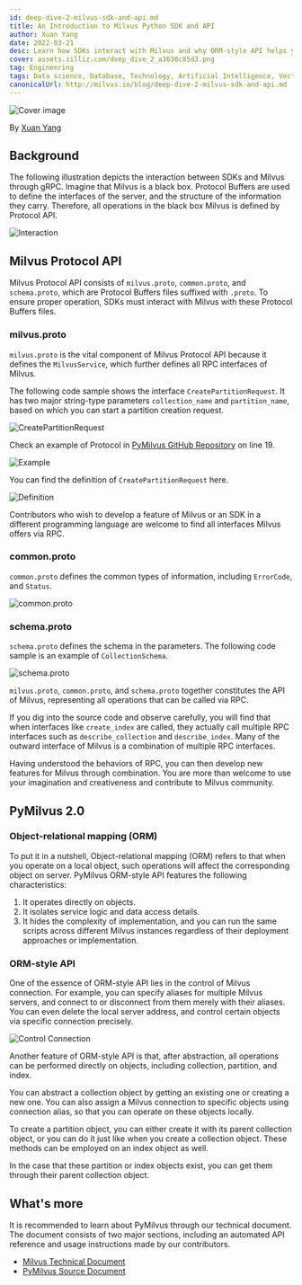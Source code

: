 ```yaml
---
id: deep-dive-2-milvus-sdk-and-api.md
title: An Introduction to Milvus Python SDK and API
author: Xuan Yang
date: 2022-03-21
desc: Learn how SDKs interact with Milvus and why ORM-style API helps you better manage Milvus.
cover: assets.zilliz.com/deep_dive_2_a3630c85d3.png
tag: Engineering
tags: Data science, Database, Technology, Artificial Intelligence, Vector Management
canonicalUrl: http://milvus.io/blog/deep-dive-2-milvus-sdk-and-api.md
---
```


![Cover image](https://assets.zilliz.com/deep_dive_2_a3630c85d3.png "An Introduction to Milvus Python SDK and API")

By [Xuan Yang](https://github.com/XuanYang-cn)

## Background

The following illustration depicts the interaction between SDKs and Milvus through gRPC. Imagine that Milvus is a black box. Protocol Buffers are used to define the interfaces of the server, and the structure of the information they carry. Therefore, all operations in the black box Milvus is defined by Protocol API.

![Interaction](https://assets.zilliz.com/SDK_10c9673111.png "The interaction between SDKs and Milvus through gRPC")

## Milvus Protocol API

Milvus Protocol API consists of `milvus.proto`, `common.proto`, and `schema.proto`, which are Protocol Buffers files suffixed with `.proto`. To ensure proper operation, SDKs must interact with Milvus with these Protocol Buffers files.

### milvus.proto

`milvus.proto` is the vital component of Milvus Protocol API because it defines the `MilvusService`, which further defines all RPC interfaces of Milvus.

The following code sample shows the interface `CreatePartitionRequest`. It has two major string-type parameters `collection_name` and `partition_name`, based on which you can start a partition creation request.

![CreatePartitionRequest](https://assets.zilliz.com/code_d5f034d58d.png "CreatePartitionRequest interface")

Check an example of Protocol in [PyMilvus GitHub Repository](https://github.com/milvus-io/pymilvus/blob/master/pymilvus/grpc_gen/proto/milvus.proto) on line 19.

![Example](https://assets.zilliz.com/create_partition_938691f07f.png "An example of Protocol")

You can find the definition of `CreatePartitionRequest` here.

![Definition](https://assets.zilliz.com/20220321_112254_4ec4f35bd3.png "The definition of CreatePartitionRequest")

Contributors who wish to develop a feature of Milvus or an SDK in a different programming language are welcome to find all interfaces Milvus offers via RPC.

### common.proto

`common.proto` defines the common types of information, including `ErrorCode`, and `Status`. 

![common.proto](https://assets.zilliz.com/20220321_112303_eaafc432a8.png "common.proto")

### schema.proto

`schema.proto` defines the schema in the parameters. The following code sample is an example of `CollectionSchema`.

![schema.proto](https://assets.zilliz.com/20220321_112313_df4ebe36e7.png "schema.proto")

`milvus.proto`, `common.proto`, and `schema.proto` together constitutes the API of Milvus, representing all operations that can be called via RPC.

If you dig into the source code and observe carefully, you will find that when interfaces like `create_index` are called, they actually call multiple RPC interfaces such as `describe_collection` and `describe_index`. Many of the outward interface of Milvus is a combination of multiple RPC interfaces.

Having understood the behaviors of RPC, you can then develop new features for Milvus through combination. You are more than welcome to use your imagination and creativeness and contribute to Milvus community.

## PyMilvus 2.0

### Object-relational mapping (ORM)

To put it in a nutshell, Object-relational mapping (ORM) refers to that when you operate on a local object, such operations will affect the corresponding object on server. PyMilvus ORM-style API features the following characteristics:

1. It operates directly on objects.
2. It isolates service logic and data access details.
3. It hides the complexity of implementation, and you can run the same scripts across different Milvus instances regardless of their deployment approaches or implementation.

### ORM-style API

One of the essence of ORM-style API lies in the control of Milvus connection. For example, you can specify aliases for multiple Milvus servers, and connect to or disconnect from them merely with their aliases. You can even delete the local server address, and control certain objects via specific connection precisely.

![Control Connection](https://assets.zilliz.com/20220321_112320_d5ff08a582.png "Control connections to Milvus")

Another feature of ORM-style API is that, after abstraction, all operations can be performed directly on objects, including collection, partition, and index.

You can abstract a collection object by getting an existing one or creating a new one. You can also assign a Milvus connection to specific objects using connection alias, so that you can operate on these objects locally.

To create a partition object, you can either create it with its parent collection object, or you can do it just like when you create a collection object. These methods can be employed on an index object as well.

In the case that these partition or index objects exist, you can get them through their parent collection object.

## What's more

It is recommended to learn about PyMilvus through our technical document. The document consists of two major sections, including an automated API reference and usage instructions made by our contributors.

- [Milvus Technical Document](https://milvus.io/docs)
- [PyMilvus Source Document](https://github.com/milvus-io/pymilvus/tree/master/docs)





